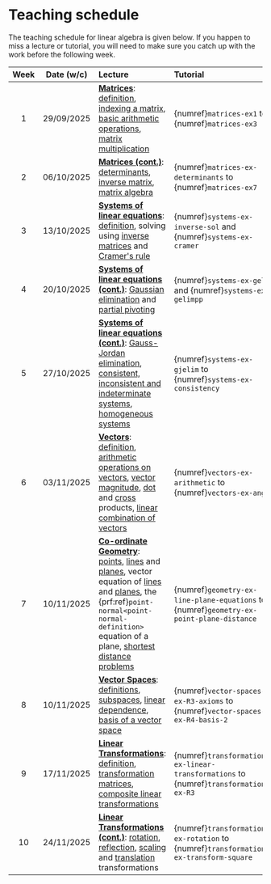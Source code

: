 # Teaching schedule

The teaching schedule for linear algebra is given below. If you happen to miss a lecture or tutorial, you will need to make sure you catch up with the work before the following week. 

| Week | Date (w/c) | Lecture | Tutorial |
|:--:|:--:|:--|:--|
| 1  | 29/09/2025 | [**Matrices**](matrices-chapter): [definition](matrices-chapter), [indexing a matrix](indexing-a-matrix-section), [basic arithmetic operations](matrix-operations-section), [matrix multiplication](matrix-multiplication-section) | {numref}`matrices-ex1` to {numref}`matrices-ex3` |
| 2  | 06/10/2025 | [**Matrices (cont.)**](determinant-section): [determinants](determinant-section), [inverse matrix](inverse-matrix-section), [matrix algebra](matrix-algebra-section) | {numref}`matrices-ex-determinants` to {numref}`matrices-ex7`|
| 3  | 13/10/2025 | [**Systems of linear equations**](systems-of-linear-equations-chapter): [definition](systems-of-linear-equations-chapter), solving using [inverse matrices](solving-systems-using-inverse-section) and [Cramer's rule](cramers-rule-section) | {numref}`systems-ex-inverse-sol` and {numref}`systems-ex-cramer` |
| 4  | 20/10/2025 | [**Systems of linear equations (cont.)**](gaussian-elimination-section): [Gaussian elimination](gaussian-elimination-section) and [partial pivoting](partial-pivoting-section) | {numref}`systems-ex-gelim` and {numref}`systems-ex-gelimpp` |
| 5  | 27/10/2025 | [**Systems of linear equations (cont.)**](gauss-jordan-elimination-section): [Gauss-Jordan elimination](gauss-jordan-elimination-section), [consistent, inconsistent and indeterminate systems](consistent-inconsistent-and-indeterminate-systems-section), [homogeneous systems](homogeneous-systems-section) | {numref}`systems-ex-gjelim` to {numref}`systems-ex-consistency` |
| 6  | 03/11/2025 | [**Vectors**](vectors-chapter): [definition](vectors-definition-section), [arithmetic operations on vectors](arithmetic-operations-on-vectors-section), [vector magnitude](vector-magnitude-section), [dot](dot-product-section) and [cross](cross-product-section) products, [linear combination of vectors](linear-combination-of-vectors-section) | {numref}`vectors-ex-arithmetic` to {numref}`vectors-ex-angle` |
| 7  | 10/11/2025 | [**Co-ordinate Geometry**](co-ordinate-geometry-chapter): [points](points-section), [lines](lines-section) and [planes](planes-section), vector equation of [lines](lines-section) and [planes](planes-section), the {prf:ref}`point-normal<point-normal-definition>` equation of a plane, [shortest distance problems](shortest-distance-problems) | {numref}`geometry-ex-line-plane-equations` to {numref}`geometry-ex-point-plane-distance` |
| 8  | 10/11/2025 | [**Vector Spaces**](vector-spaces-chapter): [definitions](vector-spaces-definitions-section), [subspaces](subspaces-section), [linear dependence](linear-dependence-section), [basis of a vector space](basis-section) | {numref}`vector-spaces-ex-R3-axioms` to {numref}`vector-spaces-ex-R4-basis-2` |
| 9  | 17/11/2025 | [**Linear Transformations**](linear-transformations-chapter): [definition](linear-transformations-chapter), [transformation matrices](transformation-matrices-section), [composite linear transformations](composite-linear-transformations-section) | {numref}`transformations-ex-linear-transformations` to {numref}`transformations-ex-R3` |
| 10 | 24/11/2025 | [**Linear Transformations (cont.)**](rotation-section): [rotation](rotation-section), [reflection](reflection-section), [scaling](scaling-section) and [translation](translation-section) transformations | {numref}`transformations-ex-rotation` to {numref}`transformations-ex-transform-square` |
